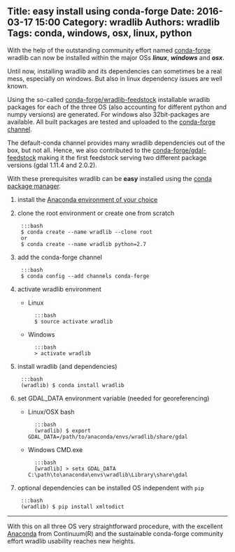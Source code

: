 Title: easy install using conda-forge
Date: 2016-03-17 15:00
Category: wradlib
Authors: wradlib
Tags: conda, windows, osx, linux, python
---

With the help of the outstanding community effort named [conda-forge](https://conda-forge.github.io/) wradlib can now be installed within the major OSs _**linux**_, _**windows**_ and _**osx**_.

Until now, installing wradlib and its dependencies can sometimes be a real mess, especially on windows. But also in linux dependency issues are well known.

Using the so-called [conda-forge/wradlib-feedstock](https://github.com/conda-forge/wradlib-feedstock) installable wradlib packages for each of the three OS (also accounting for different python and numpy versions) are generated. For windows also 32bit-packages are available. All built packages are tested and uploaded to the [conda-forge channel](https://anaconda.org/conda-forge/wradlib).

The default-conda channel provides many wradlib dependencies out of the box, but not all. Hence, we also contributed to the [conda-forge/gdal-feedstock](https://github.com/conda-forge/gdal-feedstock) making it the first feedstock serving two different package versions (gdal 1.11.4 and 2.0.2).

With these prerequisites wradlib can be **easy** installed using the [conda package manager](http://conda.pydata.org/docs/intro.html).

1. install the [Anaconda environment of your choice](https://www.continuum.io/downloads)

2. clone the root environment or create one from scratch

        :::bash
        $ conda create --name wradlib --clone root
        or
        $ conda create --name wradlib python=2.7

3. add the conda-forge channel

        :::bash
        $ conda config --add channels conda-forge

4. activate wradlib environment

    * Linux

            :::bash
            $ source activate wradlib

    * Windows

            :::bash
            > activate wradlib

5. install wradlib (and dependencies)

        :::bash
        (wradlib) $ conda install wradlib

6. set GDAL_DATA environment variable (needed for georeferencing)

    * Linux/OSX bash

            :::bash
            (wradlib) $ export GDAL_DATA=/path/to/anaconda/envs/wradlib/share/gdal

    * Windows CMD.exe

            :::bash
            [wradlib] > setx GDAL_DATA C:\path\to\anaconda\envs\wradlib\Library\share\gdal

7. optional dependencies can be installed OS independent with `pip`

        :::bash
        (wradlib) $ pip install xmltodict

* * *

With this on all three OS very straightforward procedure, with the excellent [Anaconda](https://www.continuum.io/why-anaconda) from Continuum(R) and the sustainable conda-forge community effort wradlib usability reaches new heights.






